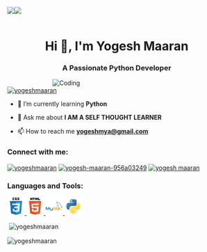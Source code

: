 <!-- ![MasterHead](https://share.creavite.co/bf345YPxKkoetuJm.gif) -->
<!--<p align="center">
  <img width="" height="" src="https://share.creavite.co/UT7kqHoi3LYc0znj.gif">
</p>-->
<img align="left" width="" height="" src="https://share.creavite.co/UT7kqHoi3LYc0znj.gif"><img align="left" width="" height="" src="https://share.creavite.co/qQ8fA9ZwFuJ30x8I.gif">
<!--<img align="left" width="" height="" src="https://share.creavite.co/qQ8fA9ZwFuJ30x8I.gif"><br>-->
<!--![MasterHead](https://share.creavite.co/UT7kqHoi3LYc0znj.gif)-->
<!--![MasterHead](https://share.creavite.co/qQ8fA9ZwFuJ30x8I.gif)-->
<br><br><h1 align="center">Hi 👋, I'm Yogesh Maaran</h1>
<h3 align="center">A Passionate Python Developer</h3>
<img align="right" alt="Coding" width="400" src="https://images.squarespace-cdn.com/content/v1/5769fc401b631bab1addb2ab/1541580611624-TE64QGKRJG8SWAIUS7NS/coding-freak.gif">
<p align="left"> <a href="https://twitter.com/yogeshmaaran" target="blank"><img src="https://img.shields.io/twitter/follow/yogeshmaaran?logo=twitter&style=for-the-badge" alt="yogeshmaaran" /></a> </p>

- 🌱 I’m currently learning **Python**

- 💬 Ask me about **I AM A SELF THOUGHT LEARNER**

- 📫 How to reach me **yogeshmya@gmail.com**

<h3 align="left">Connect with me:</h3>
<p align="left">
<a href="https://twitter.com/yogeshmaaran" target="blank"><img align="center" src="https://raw.githubusercontent.com/rahuldkjain/github-profile-readme-generator/master/src/images/icons/Social/twitter.svg" alt="yogeshmaaran" height="30" width="40" /></a>
<a href="https://linkedin.com/in/yogesh-maaran-956a03249" target="blank"><img align="center" src="https://raw.githubusercontent.com/rahuldkjain/github-profile-readme-generator/master/src/images/icons/Social/linked-in-alt.svg" alt="yogesh-maaran-956a03249" height="30" width="40" /></a>
<a href="https://instagram.com/yogesh maaran" target="blank"><img align="center" src="https://raw.githubusercontent.com/rahuldkjain/github-profile-readme-generator/master/src/images/icons/Social/instagram.svg" alt="yogesh maaran" height="30" width="40" /></a>
</p>

<h3 align="left">Languages and Tools:</h3>
<p align="left"> <a href="https://www.w3schools.com/css/" target="_blank" rel="noreferrer"> <img src="https://raw.githubusercontent.com/devicons/devicon/master/icons/css3/css3-original-wordmark.svg" alt="css3" width="40" height="40"/> </a> <a href="https://www.w3.org/html/" target="_blank" rel="noreferrer"> <img src="https://raw.githubusercontent.com/devicons/devicon/master/icons/html5/html5-original-wordmark.svg" alt="html5" width="40" height="40"/> </a> <a href="https://www.mysql.com/" target="_blank" rel="noreferrer"> <img src="https://raw.githubusercontent.com/devicons/devicon/master/icons/mysql/mysql-original-wordmark.svg" alt="mysql" width="40" height="40"/> </a> <a href="https://www.python.org" target="_blank" rel="noreferrer"> <img src="https://raw.githubusercontent.com/devicons/devicon/master/icons/python/python-original.svg" alt="python" width="40" height="40"/> </a> </p>

<p>&nbsp;<img align="center" src="https://github-readme-stats.vercel.app/api?username=yogeshmaaran&show_icons=true&locale=en" alt="yogeshmaaran" /></p>

<p><img align="center" src="https://github-readme-streak-stats.herokuapp.com/?user=yogeshmaaran&" alt="yogeshmaaran" /></p>
